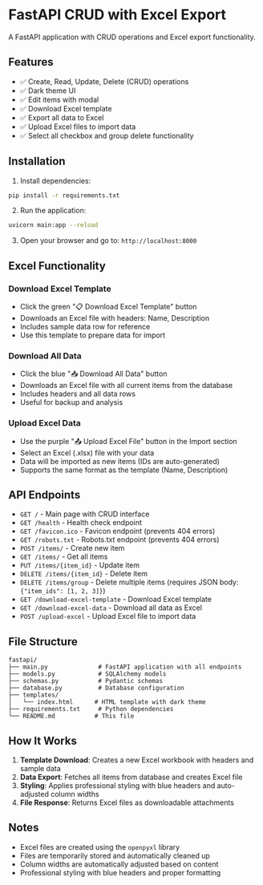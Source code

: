 # FastAPI CRUD with Excel Export

A FastAPI application with CRUD operations and Excel export functionality.

## Features

- ✅ Create, Read, Update, Delete (CRUD) operations
- ✅ Dark theme UI
- ✅ Edit items with modal
- ✅ Download Excel template
- ✅ Export all data to Excel
- ✅ Upload Excel files to import data
- ✅ Select all checkbox and group delete functionality

## Installation

1. Install dependencies:
```bash
pip install -r requirements.txt
```

2. Run the application:
```bash
uvicorn main:app --reload
```

3. Open your browser and go to: `http://localhost:8000`

## Excel Functionality

### Download Excel Template
- Click the green "📋 Download Excel Template" button
- Downloads an Excel file with headers: Name, Description
- Includes sample data row for reference
- Use this template to prepare data for import

### Download All Data
- Click the blue "📥 Download All Data" button
- Downloads an Excel file with all current items from the database
- Includes headers and all data rows
- Useful for backup and analysis

### Upload Excel Data
- Use the purple "📤 Upload Excel File" button in the Import section
- Select an Excel (.xlsx) file with your data
- Data will be imported as new items (IDs are auto-generated)
- Supports the same format as the template (Name, Description)

## API Endpoints

- `GET /` - Main page with CRUD interface
- `GET /health` - Health check endpoint
- `GET /favicon.ico` - Favicon endpoint (prevents 404 errors)
- `GET /robots.txt` - Robots.txt endpoint (prevents 404 errors)
- `POST /items/` - Create new item
- `GET /items/` - Get all items
- `PUT /items/{item_id}` - Update item
- `DELETE /items/{item_id}` - Delete item
- `DELETE /items/group` - Delete multiple items (requires JSON body: `{"item_ids": [1, 2, 3]}`)
- `GET /download-excel-template` - Download Excel template
- `GET /download-excel-data` - Download all data as Excel
- `POST /upload-excel` - Upload Excel file to import data

## File Structure

```
fastapi/
├── main.py              # FastAPI application with all endpoints
├── models.py            # SQLAlchemy models
├── schemas.py           # Pydantic schemas
├── database.py          # Database configuration
├── templates/
│   └── index.html      # HTML template with dark theme
├── requirements.txt     # Python dependencies
└── README.md           # This file
```

## How It Works

1. **Template Download**: Creates a new Excel workbook with headers and sample data
2. **Data Export**: Fetches all items from database and creates Excel file
3. **Styling**: Applies professional styling with blue headers and auto-adjusted column widths
4. **File Response**: Returns Excel files as downloadable attachments

## Notes

- Excel files are created using the `openpyxl` library
- Files are temporarily stored and automatically cleaned up
- Column widths are automatically adjusted based on content
- Professional styling with blue headers and proper formatting
